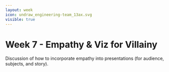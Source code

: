 ```yaml
---
layout: week
icon: undraw_engineering-team_13ax.svg
visible: true
---
```


# Week 7 - Empathy & Viz for Villainy

Discussion of how to incorporate empathy into presentations (for audience, subjects, and story).
